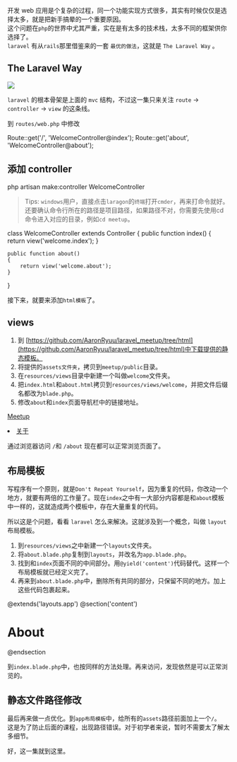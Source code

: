 开发 web 应用是个复杂的过程，同一个功能实现方式很多，其实有时候仅仅是选择太多，就是把新手搞晕的一个重要原因。  
这个问题在`php`的世界中尤其严重，实在是有太多的技术栈，太多不同的框架供你选择了。  
`laravel` 有从`rails`那里借鉴来的一套 `最优的做法`，这就是 `The Laravel Way` 。

The Laravel Way
---------------

![](https://images.itfun.tv/photo/2017/7e58dccb23c6749fe1a7286b47b7e0ac.jpg-large)

`laravel` 的根本骨架是上面的 `mvc` 结构，不过这一集只来关注 `route` -\> `controller` -\> `view` 的这条线。

到 `routes/web.php` 中修改

Route::get('/', 'WelcomeController@index');
Route::get('about', 'WelcomeController@about');

添加 controller
-------------

php artisan make:controller WelcomeController

> Tips: `windows`用户，直接点击`laragon`的`终端`打开`cmder`，再来打命令就好。还要确认命令行所在的路径是项目路径，如果路径不对，你需要先使用cd命令进入对应的目录，例如`cd meetup`。

class WelcomeController extends Controller
{
    public function index()
    {
        return view('welcome.index');
    }

    public function about()
    {
        return view('welcome.about');
    }
}

接下来，就要来添加`html模板`了。

views
-----

1.  到 [https://github.com/AaronRyuu/laravel_meetup/tree/html](https://github.com/AaronRyuu/laravel_meetup/tree/html)中下载提供的静态模板。
2.  将提供的`assets文件夹`，拷贝到`meetup/public`目录。
3.  在`resources/views`目录中新建一个叫做`welcome`文件夹。
4.  把`index.html`和`about.html`拷贝到`resources/views/welcome`，并把文件后缀名都改为`blade.php`。
5.  修改`about`和`index`页面导航栏中的链接地址。

<a href="/">Meetup</a>
<li><a href="/about">关于</a></li>

通过浏览器访问 `/`和 `/about` 现在都可以正常浏览页面了。

布局模板
----

写程序有一个原则，就是`Don't Repeat Yourself`，因为重复的代码，你改动一个地方，就要有两倍的工作量了。现在`index`之中有一大部分内容都是和`about`模板中一样的，这就造成两个模板中，存在大量重复的代码。

所以这是个问题，看看 `laravel` 怎么来解决。这就涉及到一个概念，叫做 `layout` 布局模板。

1.  到`resources/views`之中新建一个`layouts`文件夹。
2.  将`about.blade.php`复制到`layouts`，并改名为`app.blade.php`。
3.  找到和`index`页面不同的中间部分。用`@yield('content')`代码替代。这样一个布局模板就已经定义完了。
4.  再来到`about.blade.php`中，删除所有共同的部分，只保留不同的地方。加上这些代码包裹起来。

@extends('layouts.app')
@section('content')
    <div class="detail">
        <div class="am-g am-container">
            <div class="am-u-lg-12">
                <h1 class="detail-h1">About</h1>
            </div>
        </div>
    </div>
@endsection

到`index.blade.php`中，也按同样的方法处理。再来访问，发现依然是可以正常浏览的。

静态文件路径修改
--------

最后再来做一点优化。到`app布局模板`中，给所有的`assets`路径前面加上一个`/`。  
这是为了防止后面的课程，出现路径错误。对于初学者来说，暂时不需要太了解太多细节。

好，这一集就到这里。